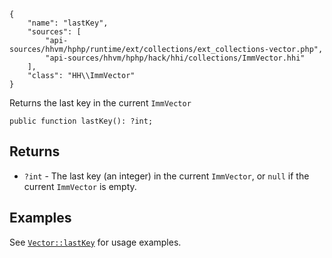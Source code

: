 ``` yamlmeta
{
    "name": "lastKey",
    "sources": [
        "api-sources/hhvm/hphp/runtime/ext/collections/ext_collections-vector.php",
        "api-sources/hhvm/hphp/hack/hhi/collections/ImmVector.hhi"
    ],
    "class": "HH\\ImmVector"
}
```




Returns the last key in the current ` ImmVector `




``` Hack
public function lastKey(): ?int;
```




## Returns




+ ` ?int ` - The last key (an integer) in the current `` ImmVector ``, or ``` null ```
  if the current ```` ImmVector ```` is empty.




## Examples




See [` Vector::lastKey `](</hack/reference/class/Vector/lastKey/#examples>) for usage examples.
<!-- HHAPIDOC -->
